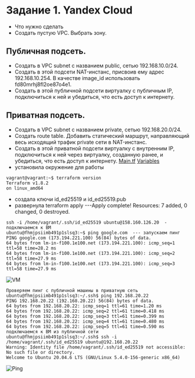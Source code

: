 # Задание 1. Yandex Cloud
- Что нужно сделать
- Создать пустую VPC. Выбрать зону.
## Публичная подсеть.
- Создать в VPC subnet с названием public, сетью 192.168.10.0/24.
- Создать в этой подсети NAT-инстанс, присвоив ему адрес 192.168.10.254. В качестве image_id использовать fd80mrhj8fl2oe87o4e1.
- Создать в этой публичной подсети виртуалку с публичным IP, подключиться к ней и убедиться, что есть доступ к интернету.
## Приватная подсеть.
- Создать в VPC subnet с названием private, сетью 192.168.20.0/24.
- Создать route table. Добавить статический маршрут, направляющий весь исходящий трафик private сети в NAT-инстанс.
- Создать в этой приватной подсети виртуалку с внутренним IP, подключиться к ней через виртуалку, созданную ранее, и убедиться, что есть доступ к интернету.
  [Main.tf](https://github.com/EVolgina/Yandex-Cloud-1/blob/main/main.tf) [Variables](https://github.com/EVolgina/Yandex-Cloud-1/blob/main/variables.tf)
- установила окружение для работы
```
vagrant@vagrant:~$ terraform version
Terraform v1.8.2
on linux_amd64
```
- создала ключи id_ed25519 и id_ed25519.pub
- развернула terraform apply  ---Apply complete! Resources: 7 added, 0 changed, 0 destroyed.
```
ssh -i /home/vagrant/.ssh/id_ed25519 ubuntu@158.160.126.20  - подключаемся к ВМ
ubuntu@fhmjpsiimb491p1slsq3:~$ ping google.com  --- запускаем пинг
PING google.com (173.194.221.100) 56(84) bytes of data.
64 bytes from lm-in-f100.1e100.net (173.194.221.100): icmp_seq=1 ttl=58 time=28.2 ms
64 bytes from lm-in-f100.1e100.net (173.194.221.100): icmp_seq=2 ttl=58 time=27.9 ms
64 bytes from lm-in-f100.1e100.net (173.194.221.100): icmp_seq=3 ttl=58 time=27.9 ms
```
![VM]()

```
Проверяем пинг с публичной машины в приватную сеть
ubuntu@fhmjpsiimb491p1slsq3:~/.ssh$ ping 192.168.20.22
PING 192.168.20.22 (192.168.20.22) 56(84) bytes of data.
64 bytes from 192.168.20.22: icmp_seq=1 ttl=61 time=1.20 ms
64 bytes from 192.168.20.22: icmp_seq=2 ttl=61 time=0.418 ms
64 bytes from 192.168.20.22: icmp_seq=3 ttl=61 time=0.399 ms
64 bytes from 192.168.20.22: icmp_seq=4 ttl=61 time=0.480 ms
64 bytes from 192.168.20.22: icmp_seq=5 ttl=61 time=0.590 ms
подключаемся к ВМ из публичной сети
ubuntu@fhmjpsiimb491p1slsq3:~/.ssh$ ssh -i /home/vagrant/.ssh/id_ed25519 ubuntu@192.168.20.22
Warning: Identity file /home/vagrant/.ssh/id_ed25519 not accessible: No such file or directory.
Welcome to Ubuntu 20.04.6 LTS (GNU/Linux 5.4.0-156-generic x86_64)
```
![Ping]()
